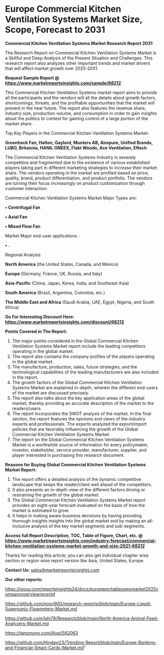 # Europe Commercial Kitchen Ventilation Systems Market Size, Scope, Forecast to 2031

<strong>Commercial Kitchen Ventilation Systems Market Research Report 2031</strong>

The Research Report on Commercial Kitchen Ventilation Systems Market is a Skillful and Deep Analysis of the Present Situation and Challenges. This research report also analyzes other important trends and market drivers that will affect market growth over 2025-2031.

<strong>Request Sample Report @ <a href=https://www.marketreportsinsights.com/sample/68212>https://www.marketreportsinsights.com/sample/68212</a></strong>

This Commercial Kitchen Ventilation Systems market report aims to provide all the participants and the vendors will all the details about growth factors, shortcomings, threats, and the profitable opportunities that the market will present in the near future. The report also features the revenue share, industry size, production volume, and consumption in order to gain insights about the politics to contest for gaining control of a large portion of the market share.

Top Key Players in the Commercial Kitchen Ventilation Systems Market:

<strong>Greenheck Fan, Halton, Gaylord, Munters AB, Airepure, Unified Brands, LUBO, Britannia, HANIL ONEEX, Flakt Woods, Ace Ventilation, Eftech</strong>

The Commercial Kitchen Ventilation Systems Industry is severely competitive and fragmented due to the existence of various established players taking part in different marketing strategies to increase their market share. The vendors operating in the market are profiled based on price, quality, brand, product differentiation, and product portfolio. The vendors are turning their focus increasingly on product customization through customer interaction.

Commercial Kitchen Ventilation Systems Market Major Types are:

<strong>• Centrifugal Fan

• Axial Fan

• Mixed Flow Fan</strong>

Market Major end-user applications :

<strong>• .</strong>

Regional Analysis

</u><strong><b>North America</b></strong> (the United States, Canada, and Mexico)

<strong><b>Europe </b></strong>(Germany, France, UK, Russia, and Italy)

<strong><b>Asia-Pacific</b></strong> (China, Japan, Korea, India, and Southeast Asia)

<strong><b>South America</b></strong> (Brazil, Argentina, Colombia, etc.)

<strong><b>The Middle East and Africa</b></strong> (Saudi Arabia, UAE, Egypt, Nigeria, and South Africa)

<strong>Go For Interesting Discount Here: <a href=https://www.marketreportsinsights.com/discount/68212>https://www.marketreportsinsights.com/discount/68212</a></strong>

<strong>Points Covered in The Report:</strong>
<ol>
  <li>The major points considered in the Global Commercial Kitchen Ventilation Systems Market report include the leading competitors operating in the global market.</li>
  <li>The report also contains the company profiles of the players operating in the global market.</li>
  <li>The manufacture, production, sales, future strategies, and the technological capabilities of the leading manufacturers are also included in the report.</li>
  <li>The growth factors of the Global Commercial Kitchen Ventilation Systems Market are explained in-depth, wherein the different end-users of the market are discussed precisely.</li>
  <li>The report also talks about the key application areas of the global market, thereby providing an accurate description of the market to the readers/users.</li>
  <li>The report incorporates the SWOT analysis of the market. In the final section, the report features the opinions and views of the industry experts and professionals. The experts analyzed the export/import policies that are favorably influencing the growth of the Global Commercial Kitchen Ventilation Systems Market.</li>
  <li>The report on the Global Commercial Kitchen Ventilation Systems Market is a worthwhile source of information for every policymaker, investor, stakeholder, service provider, manufacturer, supplier, and player interested in purchasing this research document.</li>
</ol>
<strong>Reasons for Buying Global Commercial Kitchen Ventilation Systems Market Report:</strong>

<ol>
  <li>The report offers a detailed analysis of the dynamic competitive landscape that keeps the reader/client well ahead of the competitors.</li>
  <li>It also presents an in-depth view of the different factors driving or restraining the growth of the global market.</li>
  <li>The Global Commercial Kitchen Ventilation Systems Market report provides an eight-year forecast evaluated on the basis of how the market is estimated to grow.</li>
  <li>It helps in making aware business decisions by having providing thorough insights insights into the global market and by making an all-inclusive analysis of the key market segments and sub-segments.</li>
</ol>
<strong>Access full Report Description, TOC, Table of Figure, Chart, etc. @ <a href=https://www.marketreportsinsights.com/industry-forecast/commercial-kitchen-ventilation-systems-market-growth-and-size-2021-68212>https://www.marketreportsinsights.com/industry-forecast/commercial-kitchen-ventilation-systems-market-growth-and-size-2021-68212</a></strong>


Thanks for reading this article; you can also get individual chapter wise section or region wise report version like Asia, United States, Europe.

<strong>Contact Us:</strong>
sales@marketreportsinsights.com

<strong>Our other reports:</strong>

<a href=https://issuu.com/reportsinsights24/docs/europeportablesawsmarket2025companyoverviewrecentd>https://issuu.com/reportsinsights24/docs/europeportablesawsmarket2025companyoverviewrecentd</a>

<a href=https://github.com/noori900/research-reports/blob/main/Europe-Liquid-Supersonic-Flowmeters-Market.md>https://github.com/noori900/research-reports/blob/main/Europe-Liquid-Supersonic-Flowmeters-Market.md</a>

<a href=https://github.com/Ishi78/Research/blob/main/North-America-Animal-Feed-Analyzers-Market.md>https://github.com/Ishi78/Research/blob/main/North-America-Animal-Feed-Analyzers-Market.md</a>

<a href=https://tanomuno.com/illust/562063>https://tanomuno.com/illust/562063</a>

<a href=https://github.com/Hindavi23/Trending-Report/blob/main/Europe-Banking-and-Financial-Smart-Cards-Market.md>https://github.com/Hindavi23/Trending-Report/blob/main/Europe-Banking-and-Financial-Smart-Cards-Market.md</a>"
